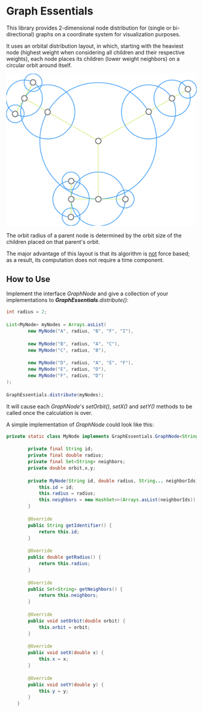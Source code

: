 # Graph Essentials

This library provides 2-dimensional node distribution for (single or bi-directional) graphs on a coordinate system for visualization purposes.

It uses an orbital distribution layout, in which, starting with the heaviest node (highest weight when considering all children and their respective weights), each node places its children (lower weight neighbors) on a circular orbit around itself.

![Rendered Graph](rendered_graph.png)

The orbit radius of a parent node is determined by the orbit size of the children placed on that parent's orbit.

The major advantage of this layout is that its algorithm is <u>not</u> force based; as a result, its computation does not require a time component.

## How to Use

Implement the interface _GraphNode_ and give a collection of your implementations to _**GraphEssentials**.distribute()_:

```java
int radius = 2;

List<MyNode> myNodes = Arrays.asList(
        new MyNode("A", radius, "B", "F", "I"),

        new MyNode("B", radius, "A", "C"),
        new MyNode("C", radius, "B"),

        new MyNode("D", radius, "A", "E", "F"),
        new MyNode("E", radius, "D"),
        new MyNode("F", radius, "D")
);

GraphEssentials.distribute(myNodes);
```

It will cause each _GraphNode_'s _setOrbit()_, _setX()_ and _setY()_ methods to be called once the calculation is over.

A simple implementation of _GraphNode_ could look like this:

```java
private static class MyNode implements GraphEssentials.GraphNode<String> {

        private final String id;
        private final double radius;
        private final Set<String> neighbors;
        private double orbit,x,y;

        private MyNode(String id, double radius, String... neighborIds) {
            this.id = id;
            this.radius = radius;
            this.neighbors = new HashSet<>(Arrays.asList(neighborIds));
        }

        @Override
        public String getIdentifier() {
            return this.id;
        }

        @Override
        public double getRadius() {
            return this.radius;
        }

        @Override
        public Set<String> getNeighbors() {
            return this.neighbors;
        }

        @Override
        public void setOrbit(double orbit) {
            this.orbit = orbit;
        }

        @Override
        public void setX(double x) {
            this.x = x;
        }

        @Override
        public void setY(double y) {
            this.y = y;
        }
    }
```